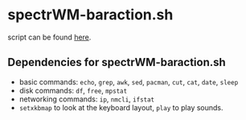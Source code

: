 # spectrWM-baraction.sh

script can be found [here](https://github.com/a2n-s/dotfiles/blob/main/scripts/spectrWM-baraction.sh).


## Dependencies for spectrWM-baraction.sh
- basic commands: `echo`, `grep`, `awk`, `sed`, `pacman`, `cut`, `cat`, `date`, `sleep`
- disk commands: `df`, `free`, `mpstat`
- networking commands: `ip`, `nmcli`, `ifstat`
- `setxkbmap` to look at the keyboard layout, `play` to play sounds.
